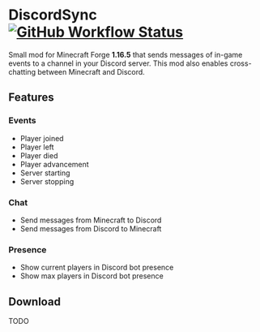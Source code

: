 # DiscordSync [![GitHub Workflow Status](https://img.shields.io/github/workflow/status/AeonLucid/DiscordSync/DiscordSync%20Build)](https://github.com/AeonLucid/DiscordSync/actions)

Small mod for Minecraft Forge **1.16.5** that sends messages of in-game events to a channel in your Discord server. 
This mod also enables cross-chatting between Minecraft and Discord.

## Features

### Events

- Player joined
- Player left
- Player died
- Player advancement
- Server starting
- Server stopping

### Chat

- Send messages from Minecraft to Discord
- Send messages from Discord to Minecraft

### Presence

- Show current players in Discord bot presence
- Show max players in Discord bot presence

## Download

TODO
